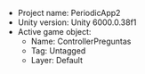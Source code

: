 <!-- UNITY CODE ASSIST INSTRUCTIONS START -->
- Project name: PeriodicApp2
- Unity version: Unity 6000.0.38f1
- Active game object:
  - Name: ControllerPreguntas
  - Tag: Untagged
  - Layer: Default
<!-- UNITY CODE ASSIST INSTRUCTIONS END -->